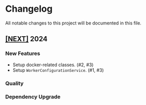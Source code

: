 # Changelog

All notable changes to this project will be documented in this file.

## [[NEXT]](https://github.com/iExecBlockchainComputing/iexec-worker-standalone/releases/tag/vNEXT) 2024

### New Features

- Setup docker-related classes. (#2, #3)
- Setup `WorkerConfigurationService`. (#1, #3)

### Quality

### Dependency Upgrade
